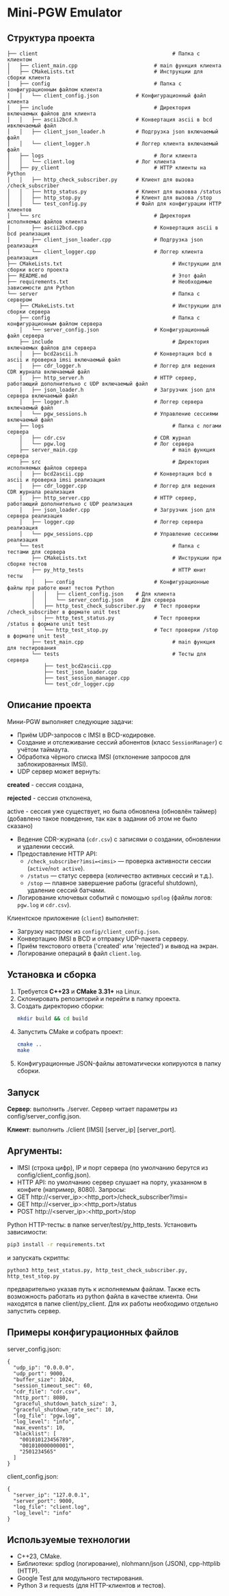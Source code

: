 # Mini-PGW Emulator

## Структура проекта
```
├── client                                            # Папка с клиентом
│   ├── client_main.cpp                         # main функция клиента
│   ├── CMakeLists.txt                          # Инструкции для сборки клиента
│   ├── config                                  # Папка с конфигурационным файлом клиента
│   │   └── client_config.json            # Конфигурационный файл клиента
│   ├── include                                 # Директория включаемых файлов для клиента
│   │   ├── ascii2bcd.h                   # Конвертация ascii в bcd ивключаемый файл
│   │   ├── client_json_loader.h          # Подгрузка json включаемый файл
│   │   └── client_logger.h               # Логгер клиента включаемый файл
│   ├── logs                                    # Логи клиента
│   │   └── client.log                    # Лог клиента
│   ├── py_client                               # HTTP клиенты на Python
│   │   ├── http_check_subscriber.py      # Клиент для вызова /check_subscriber
│   │   ├── http_status.py                # Клиент для вызовва /status
│   │   ├── http_stop.py                  # Клиент для вызова /stop
│   │   └── test_config.py                # Файл для конфигурации HTTP клиентов 
│   └── src                                     # Директория исполняемых файлов клиента
│       ├── ascii2bcd.cpp                       # Конвертация ascii в bcd реализация
│       ├── client_json_loader.cpp              # Подгрузка json реализация
│       └── client_logger.cpp                   # Логгер клиента реализация
├── CMakeLists.txt                                    # Инструкции для сборки всего проекта
├── README.md                                         # Этот файл
├── requirements.txt                                  # Необходимые зависимости для Python
└── server                                            # Папка с сервером
    ├── CMakeLists.txt                                # Инструкции для сборки сервера
    ├── config                                        # Папка с конфигурационным файлом сервера
    │   └── server_config.json                  # Конфигурационный файл сервера
    ├── include                                       # Директория включаемых файлов для сервера
    │   ├── bcd2ascii.h                         # Конвертация bcd в ascii и проверка imsi включаемый файл
    │   ├── cdr_logger.h                        # Логгер для ведения CDR журнала включаемый файл
    │   ├── http_server.h                       # HTTP сервер, работающий дополнительно с UDP включаемый файл
    │   ├── json_loader.h                       # Загрузчик json для сервера включаемый файл
    │   ├── logger.h                            # Логгер сервера включаемый файл
    │   └── pgw_sessions.h                      # Управление сессиями включаемый файл
    ├── logs                                          # Папка с логами сервера
    │   ├── cdr.csv                             # CDR журнал
    │   └── pgw.log                             # Лог сервера
    ├── server_main.cpp                               # main функция сервера
    ├── src                                           # Директория исполняемых файлов сервера
    │   ├── bcd2ascii.cpp                       # Конвертация bcd в ascii и проверка imsi реализация
    │   ├── cdr_logger.cpp                      # Логгер для ведения CDR журнала реализация
    │   ├── http_server.cpp                     # HTTP сервер, работающий дополнительно с UDP реализация
    │   ├── json_loader.cpp                     # Загрузчик json для сервера реализация
    │   ├── logger.cpp                          # Логгер сервера реализация
    │   └── pgw_sessions.cpp                    # Управление сессиями реализация
    └── test                                          # Папка с тестами для сервера
        ├── CMakeLists.txt                            # Инструкции при сборке тестов
        ├── py_http_tests                             # HTTP юнит тесты
        │   ├── config                          # Конфигурационные файлы при работе юнит тестов Python 
        │   │   ├── client_config.json    # Для клиента
        │   │   └── server_config.json    # Для сервера
        │   ├── http_test_check_subscriber.py   # Тест проверки /check_subscriber в формате unit test
        │   ├── http_test_status.py             # Тест проверки /status в формате unit test
        │   └── http_test_stop.py               # Тест проверки /stop в формате unit test
        ├── test_main.cpp                             # main функция для тестирования
        └── tests                                     # Тесты для сервера
            ├── test_bcd2ascii.cpp 
            ├── test_json_loader.cpp
            ├── test_session_manager.cpp
            └── test_cdr_logger.cpp
```
## Описание проекта

Мини-PGW выполняет следующие задачи:
- Приём UDP-запросов с IMSI в BCD-кодировке.
- Создание и отслеживание сессий абонентов (класс `SessionManager`) с учётом таймаута.
- Обработка чёрного списка IMSI (отклонение запросов для заблокированных IMSI).
- UDP сервер может вернуть:

**created** - сессия создана, 

**rejected** - сессия отклонена, 

active - сессия уже существует, но была обновлена (обновлён таймер) (добавлено такое поведение, так как в задании об этом не было сказано)
- Ведение CDR-журнала (`cdr.csv`) с записями о создании, обновлении и удалении сессий.
- Предоставление HTTP API:
    - `/check_subscriber?imsi=<imsi>` — проверка активности сессии (`active`/`not active`).
    - `/status` — статус сервера (количество активных сессий и т.д.).
    - `/stop` — плавное завершение работы (graceful shutdown), удаление сессий батчами.
- Логирование ключевых событий с помощью `spdlog` (файлы логов: `pgw.log` и `cdr.csv`).

Клиентское приложение (`client`) выполняет:
- Загрузку настроек из `config/client_config.json`.
- Конвертацию IMSI в BCD и отправку UDP-пакета серверу.
- Приём текстового ответа ('created' или 'rejected') и вывод на экран.
- Логирование операций в файл `client.log`.

## Установка и сборка

1. Требуется **C++23** и **CMake 3.31+** на Linux.
2. Склонировать репозиторий и перейти в папку проекта.
3. Создать директорию сборки:
    ```bash
    mkdir build && cd build
    ```
4. Запустить CMake и собрать проект:
    ```bash
    cmake ..
    make
    ```
5. Конфигурационные JSON-файлы автоматически копируются в папку сборки.
## Запуск
**Сервер**: выполнить ./server. Сервер читает параметры из config/server_config.json.

**Клиент**: выполнить ./client [IMSI] [server_ip] [server_port]. 

## Аргументы:
- IMSI (строка цифр), IP и порт сервера (по умолчанию берутся из config/client_config.json).
- HTTP API: по умолчанию сервер слушает на порту, указанном в конфиге (например, 8080). Запросы:
- GET http://<server_ip>:<http_port>/check_subscriber?imsi=<imsi>
- GET http://<server_ip>:<http_port>/status
- POST http://<server_ip>:<http_port>/stop

Python HTTP-тесты: в папке server/test/py_http_tests. Установить зависимости:
```bash
pip3 install -r requirements.txt
```
и запускать скрипты: 
```
python3 http_test_status.py, http_test_check_subscriber.py, http_test_stop.py
```
предварительно указав путь к исполняемым файлам.
Также есть возможность работать из python файла в качестве клиента. Они находятся в папке client/py_client. Для их работы необходимо отдельно запустить сервер.
## Примеры конфигурационных файлов
server_config.json:
```
{
  "udp_ip": "0.0.0.0",
  "udp_port": 9000,
  "buffer_size": 1024,
  "session_timeout_sec": 60,
  "cdr_file": "cdr.csv",
  "http_port": 8080,
  "graceful_shutdown_batch_size": 3,
  "graceful_shutdown_rate_sec": 10,
  "log_file": "pgw.log",
  "log_level": "info",
  "max_events": 10,
  "blacklist": [
    "001010123456789",
    "001010000000001",
    "2501234565"
  ]
}
```
client_config.json:
```
{
  "server_ip": "127.0.0.1",
  "server_port": 9000,
  "log_file": "client.log",
  "log_level": "info"
}
```
## Используемые технологии
- C++23, CMake.
- Библиотеки: spdlog (логирование), nlohmann/json (JSON), cpp-httplib (HTTP).
- Google Test для модульного тестирования.
- Python 3 и requests (для HTTP-клиентов и тестов).